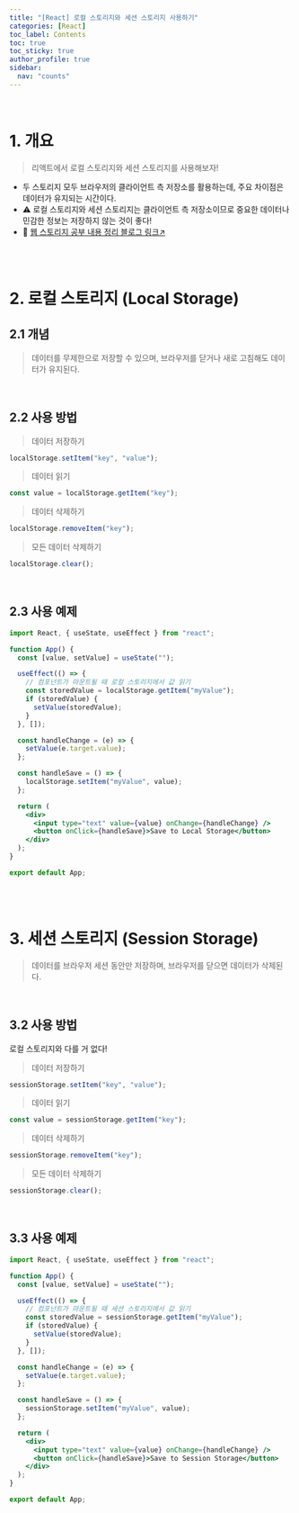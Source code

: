 ```yaml
---
title: "[React] 로컬 스토리지와 세션 스토리지 사용하기"
categories: [React]
toc_label: Contents
toc: true
toc_sticky: true
author_profile: true
sidebar:
  nav: "counts"
---
```


<br>

# 1. 개요

> 리액트에서 로컬 스토리지와 세션 스토리지를 사용해보자!

- 두 스토리지 모두 브라우저의 클라이언트 측 저장소를 활용하는데, 주요 차이점은 데이터가 유지되는 시간이다.
- ⚠️ 로컬 스토리지와 세션 스토리지는 클라이언트 측 저장소이므로 중요한 데이터나 민감한 정보는 저장하지 않는 것이 좋다!
- 🔗 [웹 스토리지 공부 내용 정리 블로그 링크↗️](https://mynamesieun.github.io/network/%EC%9B%B9-%EC%8A%A4%ED%86%A0%EB%A6%AC%EC%A7%80/)

<br><br>

# 2. 로컬 스토리지 (Local Storage)

## 2.1 개념

> 데이터를 무제한으로 저장할 수 있으며, 브라우저를 닫거나 새로 고침해도 데이터가 유지된다.

<br>

## 2.2 사용 방법

> 데이터 저장하기

```jsx
localStorage.setItem("key", "value");
```

> 데이터 읽기

```jsx
const value = localStorage.getItem("key");
```

> 데이터 삭제하기

```jsx
localStorage.removeItem("key");
```

> 모든 데이터 삭제하기

```jsx
localStorage.clear();
```

<br>

## 2.3 사용 예제

```jsx
import React, { useState, useEffect } from "react";

function App() {
  const [value, setValue] = useState("");

  useEffect(() => {
    // 컴포넌트가 마운트될 때 로컬 스토리지에서 값 읽기
    const storedValue = localStorage.getItem("myValue");
    if (storedValue) {
      setValue(storedValue);
    }
  }, []);

  const handleChange = (e) => {
    setValue(e.target.value);
  };

  const handleSave = () => {
    localStorage.setItem("myValue", value);
  };

  return (
    <div>
      <input type="text" value={value} onChange={handleChange} />
      <button onClick={handleSave}>Save to Local Storage</button>
    </div>
  );
}

export default App;
```

<br><br>

# 3. 세션 스토리지 (Session Storage)

> 데이터를 브라우저 세션 동안만 저장하며, 브라우저를 닫으면 데이터가 삭제된다.

<br>

## 3.2 사용 방법

로컬 스토리지와 다를 거 없다!

> 데이터 저장하기

```jsx
sessionStorage.setItem("key", "value");
```

> 데이터 읽기

```jsx
const value = sessionStorage.getItem("key");
```

> 데이터 삭제하기

```jsx
sessionStorage.removeItem("key");
```

> 모든 데이터 삭제하기

```jsx
sessionStorage.clear();
```

<br>

## 3.3 사용 예제

```jsx
import React, { useState, useEffect } from "react";

function App() {
  const [value, setValue] = useState("");

  useEffect(() => {
    // 컴포넌트가 마운트될 때 세션 스토리지에서 값 읽기
    const storedValue = sessionStorage.getItem("myValue");
    if (storedValue) {
      setValue(storedValue);
    }
  }, []);

  const handleChange = (e) => {
    setValue(e.target.value);
  };

  const handleSave = () => {
    sessionStorage.setItem("myValue", value);
  };

  return (
    <div>
      <input type="text" value={value} onChange={handleChange} />
      <button onClick={handleSave}>Save to Session Storage</button>
    </div>
  );
}

export default App;
```

<br>
